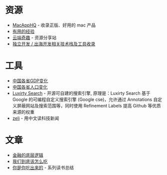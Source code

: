 # 资源
- [MacAppHQ](https://www.macapphq.com/) - 收录正版、好用的 mac 产品
- [有用的经验](https://yyjingyan.com/index.php/page/2/)
- [云端奇趣](https://www.yunduanqiqu.com/) - 资源分享站
- [独立开发 / 出海开发相关技术栈及工具收录](https://github.com/iAmCorey/awesome-indie-hacker-tools)

# 工具
- [中国各省GDP变化](https://gallery.selfboot.cn/zh/tools/chartrace/dynamic/china_gdp)
- [中国各省人口变化](https://gallery.selfboot.cn/zh/tools/chartrace/dynamic/china_population)
- [Luxirty Search](https://search.luxirty.com/) - 开源可自建的搜索引擎, 原理是：Luxirty Search 基于 Google 的可编程自定义搜索引擎 (Google cse)，允许通过 Annotations 自定义屏蔽网站及搜索范围等，同时使用 Refinement Labels 提高 Github 等优质来源的权重
- [zeli](https://zeli.app/zh) - 用中文读科技新闻

# 文章
- [金融的底层逻辑](https://blog.chives.life/post/the-underlying-logic-of-finance)
- [我们到底该怎么吃](https://blog.chives.life/post/how-should-we-eat)
- [你是你吃出来的](https://blog.chives.life/category/%E4%BD%A0%E6%98%AF%E4%BD%A0%E5%90%83%E5%87%BA%E6%9D%A5%E7%9A%84) - 系列读书总结